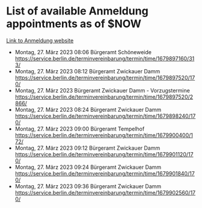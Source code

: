 # List of available Anmeldung appointments as of $NOW
[Link to Anmeldung website](https://service.berlin.de/terminvereinbarung/termin/tag.php?termin=1&anliegen[]=120686&dienstleisterlist=122210,122217,327316,122219,327312,122227,327314,122231,327346,122243,327348,122254,122252,329742,122260,329745,122262,329748,122271,327278,122273,327274,122277,327276,330436,122280,327294,122282,327290,122284,327292,122291,327270,122285,327266,122286,327264,122296,327268,150230,329760,122297,327286,122294,327284,122312,329763,122314,329775,122304,327330,122311,327334,122309,327332,317869,122281,327352,122279,329772,122283,122276,327324,122274,327326,122267,329766,122246,327318,122251,327320,122257,327322,122208,327298,122226,327300&herkunft=http%3A%2F%2Fservice.berlin.de%2Fdienstleistung%2F120686%2F)
- Montag, 27. März 2023 08:06 Bürgeramt Schöneweide https://service.berlin.de/terminvereinbarung/termin/time/1679897160/313/
- Montag, 27. März 2023 08:12 Bürgeramt Zwickauer Damm https://service.berlin.de/terminvereinbarung/termin/time/1679897520/170/
- Montag, 27. März 2023  Bürgeramt Zwickauer Damm - Vorzugstermine https://service.berlin.de/terminvereinbarung/termin/time/1679897520/2866/
- Montag, 27. März 2023 08:24 Bürgeramt Zwickauer Damm https://service.berlin.de/terminvereinbarung/termin/time/1679898240/170/
- Montag, 27. März 2023 09:00 Bürgeramt Tempelhof https://service.berlin.de/terminvereinbarung/termin/time/1679900400/172/
- Montag, 27. März 2023 09:12 Bürgeramt Zwickauer Damm https://service.berlin.de/terminvereinbarung/termin/time/1679901120/170/
- Montag, 27. März 2023 09:24 Bürgeramt Zwickauer Damm https://service.berlin.de/terminvereinbarung/termin/time/1679901840/170/
- Montag, 27. März 2023 09:36 Bürgeramt Zwickauer Damm https://service.berlin.de/terminvereinbarung/termin/time/1679902560/170/
